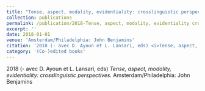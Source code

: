 ```yaml
---
title: "Tense, aspect, modality, evidentiality: crosslinguistic perspectives"
collection: publications
permalink: /publication/2018-Tense, aspect, modality, evidentiality crosslinguistic perspectives
excerpt: ''
date: 2018-01-01
venue: 'Amsterdam/Philadelphia: John Benjamins'
citation: '2018 (- avec D. Ayoun et L. Lansari, eds) <i>Tense, aspect, modality, evidentiality: crosslinguistic perspectives.</i> Amsterdam/Philadelphia: John Benjamins'
category: '(Co-)edited books'
---
```

2018 (- avec D. Ayoun et L. Lansari, eds) <i>Tense, aspect, modality, evidentiality: crosslinguistic perspectives.</i> Amsterdam/Philadelphia: John Benjamins